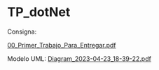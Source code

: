 # TP_dotNet
 Consigna:
 
[00_Primer_Trabajo_Para_Entregar.pdf](https://github.com/Nack34/TP_dotNet/files/11304452/00_Primer_Trabajo_Para_Entregar.pdf)

Modelo UML:
[Diagram_2023-04-23_18-39-22.pdf](https://github.com/Nack34/TP_dotNet/files/11305030/Diagram_2023-04-23_18-39-22.pdf)
